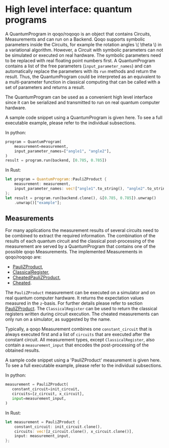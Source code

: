 # High level interface: quantum programs

A QuantumProgram in qoqo/roqoqo is an object that contains Circuits, Measurements and can run on a Backend. Qoqo supports symbolic parameters inside the Circuits, for example the rotation angles \\( \theta \\) in a variational algorithm. However,  a Circuit with symbolic parameters can not be simulated or executed on real hardware. The symbolic parameters need to be replaced with real floating point numbers first. A QuantumProgram contains a list of the free parameters (`input_parameter_names`) and can automatically replace the parameters with its `run` methods and return the result. Thus, the QuantumProgram could be interpreted as an equivalent to a multi-parameter function in classical computing that can be called with a set of parameters and returns a result.

The QuantumProgram can be used as a convenient high level interface since it can be serialized and transmitted to run on real quantum computer hardware.

A sample code snippet using a QuantumProgram is given here. To see a full executable example, please refer to the individual subsections.

In python:
```python
program = QuantumProgram(
    measurement=measurement,
    input_parameter_names=["angle1", "angle2"],
)
result = program.run(backend, [0.785, 0.785])
```

In Rust:
```Rust
let program = QuantumProgram::PauliZProduct {
    measurement: measurement,
    input_parameter_names: vec!["angle1".to_string(), "angle2".to_string()],
};
let result = program.run(backend.clone(), &[0.785, 0.785]).unwrap()
    .unwrap()["example"];
```

## Measurements

For many applications the measurement results of several circuits need to be combined to extract the required information. The combination of the results of each quantum circuit and the classical post-processing of the measurement are served by a QuantumProgram that contains one of the possible qoqo Measurements. The implemented Measurements in qoqo/roqoqo are:
* [PauliZProduct](pauliz.md),
* [ClassicalRegister](classical.md),
* [CheatedPauliZProduct](pauliz_cheated.md),
* [Cheated](cheated.md).

The `PauliZProduct` measurement can be executed on a simulator and on real quantum computer hardware. It returns the expectation values measured in the `z`-basis. For further details please refer to section  [PauliZProduct](pauliz.md). The `ClassicalRegister` can be used to return the classical registers written during circuit execution. The cheated measurements can only run on a simulator, as suggested by the name.

Typically, a qoqo Measurement combines one `constant_circuit` that is always executed first and a list of `circuits` that are executed after the constant circuit. All measurement types, except `ClassicalRegister`, also contain a `measurement_input` that encodes the post-processing of the obtained results.

A sample code snippet using a 'PauliZProduct' measurement is given here. To see a full executable example, please refer to the individual subsections.

In python:
```python
measurement = PauliZProduct(
   constant_circuit=init_circuit,
   circuits=[z_circuit, x_circuit],
   input=measurement_input,
)
```

In Rust:
```Rust
let measurement = PauliZProduct {
    constant_circuit: init_circuit.clone(),
    circuits: vec![z_circuit.clone(), x_circuit.clone()],
    input: measurement_input,
};
```
